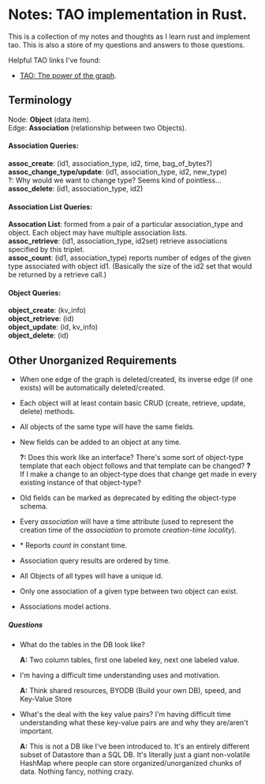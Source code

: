 # Notes: TAO implementation in Rust.
This is a collection of my notes and thoughts as I learn rust and implement tao. This is also a store of my questions and answers to those questions.


Helpful TAO links I've found:
*  [TAO: The power of the graph](https://www.facebook.com/notes/facebook-engineering/tao-the-power-of-the-graph/10151525983993920/ "Facebook TAO").   


## Terminology
Node: **Object** (data item).  
Edge: **Association** (relationship between two Objects).

#### Association Queries:
**assoc_create**: (id1, association_type, id2, time, bag_of_bytes?)  
**assoc_change_type/update**: (id1, association_type, id2, new_type)  
   ?: Why would we want to change type? Seems kind of pointless...   
**assoc_delete**: (id1, association_type, id2)  

#### Association List Queries:
**Assocation List**: formed from a pair of a particular association_type and object. Each object may have multiple association lists.  
**assoc_retrieve**: (id1, association_type, id2set) retrieve associations specified by this triplet.  
**assoc_count**: (id1, association_type) reports number of edges of the given type associated with object id1. (Basically the size of the id2 set that would be returned by a retrieve call.)

#### Object Queries:
**object_create**: (kv_info)  
**object_retrieve**: (id)  
**object_update**: (id, kv_info)  
**object_delete**: (id)  

## Other Unorganized Requirements
* When one edge of the graph is deleted/created, its inverse edge (if one exists) will be automatically deleted/created.
* Each object will at least contain basic CRUD (create, retrieve, update, delete) methods.
* All objects of the same type will have the same fields.
* New fields can be added to an object at any time.

   **?:** Does this work like an interface? There's some sort of object-type template that each object follows and that template can be changed?
   **?** If I make a change to an object-type does that change get made in every existing instance of that object-type?
* Old fields can be marked as deprecated by editing the object-type schema.
* Every _association_ will have a time attribute (used to represent the creation time of the _association_ to promote _creation-time locality_).
* \* Reports _count_ in constant time.
* Association query results are ordered by time.
* All Objects of all types will have a unique id.
* Only one association of a given type between two object can exist.
* Associations model actions.


##### Questions
* What do the tables in the DB look like?

  **A:** Two column tables, first one labeled key, next one labeled value.

* I'm having a difficult time understanding uses and motivation.

  **A:** Think shared resources, BYODB (Build your own DB), speed, and Key-Value Store

* What's the deal with the key value pairs? I'm having difficult time understanding what these key-value pairs are and why they are/aren't important.

  **A:** This is not a DB like I've been introduced to. It's an entirely different subset of Datastore than a SQL DB. It's literally just a giant non-volatile HashMap where people can store organized/unorganized chunks of data. Nothing fancy, nothing crazy.
